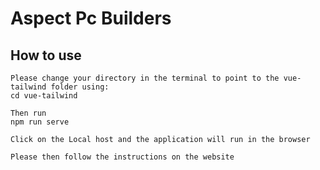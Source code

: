 # Aspect Pc Builders

## How to use
```
Please change your directory in the terminal to point to the vue-tailwind folder using:
cd vue-tailwind

Then run 
npm run serve

Click on the Local host and the application will run in the browser

Please then follow the instructions on the website
```

